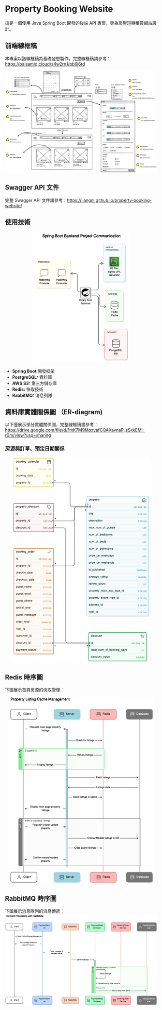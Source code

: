 # Property Booking Website
這是一個使用 Java Spring Boot 開發的後端 API 專案，專為房屋短期租賃網站設計。

## 前端線框稿
本專案以該線框稿為基礎發想製作，完整線框稿請參考：https://balsamiq.cloud/s4w2rn1/pb6j6td

![image](readme-materials/homepage-wireframe.png)

## Swagger API 文件
完整 Swagger API 文件請參考：https://liangni.github.io/property-booking-website/

## 使用技術
<div  align="center">    
<img src="readme-materials/project-architecture.png" width = "319" height = "432"/>
</div>

* **Spring Boot** 開發框架
* **PostgreSQL:** 資料庫
* **AWS S3:** 第三方儲存庫
* **Redis:** 快取技術
* **RabbitMQ:** 消息列隊

## 資料庫實體關係圖 （ER-diagram)
以下僅展示部分實體關係圖，完整線框稿請參考：https://drive.google.com/file/d/1mK7M9MpxyafCQAXavnaP_sSxkEMI-r0m/view?usp=sharing
### 房源與訂單、預定日期關係
<div  align="center">    
<img src="readme-materials/booking-order-erd.png" width = "460" height = "677"/>
</div>

## Redis 時序圖
下圖展示首頁房源的快取管理：
<div  align="center">    
<img src="readme-materials/redis.png" width = "482" height = "615"/>
</div>

## RabbitMQ 時序圖
下圖展示消息隊列的消息傳遞：
![image](readme-materials/rabbitMQ.png)
